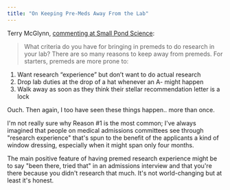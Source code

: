 ```yaml
---
title: "On Keeping Pre-Meds Away From the Lab"
---
```


Terry McGlynn, [commenting at Small Pond Science](http://smallpondscience.com/2013/09/02/taking-a-chance-on-the-premed/):

> What criteria do you have for bringing in premeds to do research in your lab? 
There are so many reasons to keep away from premeds. For starters, premeds are more prone to: 

<ol><li>Want research “experience” but don’t want to do actual research</li><li>Drop lab duties at the drop of a hat whenever an A- might happen</li><li>Walk away as soon as they think their stellar recommendation letter is a lock</li></ol>

Ouch. Then again, I too have seen these things happen.. more than once.

I'm not really sure why Reason #1 is the most common; I've always imagined that people on medical admissions committees see through "research experience" that's spun to the benefit of the applicants a kind of window dressing, especially when it might span only four months.

The main positive feature of having premed research experience might be to say "been there, tried that" in an admissions interview and that you're there because you didn't research that much. It's not world-changing but at least it's honest.
